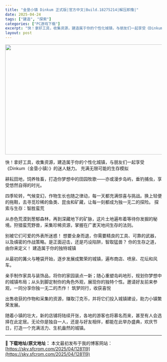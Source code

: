 ```yaml
---
title: "金垦小镇 Dinkum 正式版|官方中文|Build.18275214|解压即撸|"
date: 2025-04-24
tags: ["建造", "探索"]
categories: ["PC游戏下载"]
excerpt: "快！拿好工具，收集资源，建造属于你的个性化城镇，与朋友们一起享受《Dinkum（金垦小镇）》的迷人魅力。 充满无限可能的生存模拟 耕耘田地，饲养牲畜，打造你梦想中的田园牧歌——亦或漫步岛屿，垂钓捕虫，享受悠然自得的时光。 四季轮转，气候变幻，作物生长也随之律动，每一天都充满惊喜与挑战。换上轻便的拖鞋&hellip;"
layout: post
---
```


<img class="aligncenter size-full wp-image-128096" src="https://sky.sfcrom.com/wp-content/uploads/2025/04/2025042400373634.webp" alt="" width="616" height="353" />

快！拿好工具，收集资源，建造属于你的个性化城镇，与朋友们一起享受《Dinkum（金垦小镇）》的迷人魅力。
充满无限可能的生存模拟

耕耘田地，饲养牲畜，打造你梦想中的田园牧歌——亦或漫步岛屿，垂钓捕虫，享受悠然自得的时光。

四季轮转，气候变幻，作物生长也随之律动，每一天都充满惊喜与挑战。换上轻便的拖鞋，去寻觅珍稀的鱼类、昆虫和矿藏，让每一刻都成为独一无二的探险。
探索与生存：智胜蛮荒

从赤色荒漠到葱郁森林，再到深藏地下的矿脉，这片土地遍布着等待你发掘的秘境。狩猎蛮荒野兽，采集珍稀资源，掌握在广袤天地间生存的法则。

别被它们可爱的外表所迷惑！ 想要全身而退，你需要精良的工具、可靠的武器，以及缜密的作战策略。是正面迎击，还是巧设陷阱，智取猛兽？ 你的生存之道，由你来定义！
建造属于你的独特城镇

从最初的篝火与睡袋开始，逐步发展成繁荣的城镇，遍布商店、喷泉、花坛和风车。

亲手制作家具与装饰品，将你的家园装点一新；随心重塑岛屿地形，规划你梦想中的城镇布局；从头到脚定制你的角色外观，展现你的独特个性。邀请好友前来参观，一同分享你独一无二的杰作！
筑梦同行，收获喜悦

出售收获的作物和采集的资源，赚取汀克币，并将它们投入城镇建设，助力小镇繁荣发展。

随着小镇的壮大，新的店铺将陆续开张，各地的游客也将慕名而来，甚至有人会选择在此定居。无论你是独自一人，还是与好友相伴，都能在此举办盛典，欢庆节日，打造一个充满活力、生机盎然的城镇。

---
📖 **下载地址/原文地址：** 本文最初发布于我的博客网站：[https://sky.sfcrom.com/2025/04/128119](https://sky.sfcrom.com/2025/04/128119)

